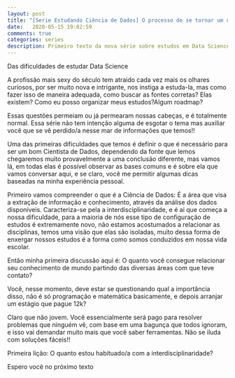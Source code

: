 ```yaml
---
layout: post
title: "[Serie Estudando Ciência de Dados] O processo de se tornar um unicórnio"
date:   2020-05-15 19:02:59
comments: true
categories: series
description: Primeiro texto da nova série sobre estudos em Data Science.
---
```


Das dificuldades de estudar Data Science

A profissão mais sexy do século tem atraido cada vez mais os olhares curiosos, por ser muito nova e intrigante, nos instiga a estuda-la, mas como fazer isso de maneira adequada, como buscar as fontes corretas? Elas existem? Como eu posso organizar meus estudos?Algum roadmap?

Essas questões permeiam ou já permearam nossas cabeças, e é totalmente normal. Essa série não tem intenção alguma de esgotar o tema mas auxiliar você que se vê perdido/a nesse mar de informações que temos!!

Uma das primeiras dificuldades que temos é definir o que é necessário para ser um bom Cientista de Dados, dependendo da fonte que lemos chegaremos muito provavelmente a uma conclusão diferente, mas vamos lá, em todas elas é possível observar as bases comuns e é sobre ela que vamos conversar aqui, e se claro, você me permitir algumas dicas baseadas na minha experiência pessoal.

Primeiro vamos compreender o que é a Ciência de Dados:
É a área que visa a extração de informação e conhecimento, através da análise dos dados disponíveis. Caracteriza-se pela a interdisciplinaridade, e é ai que começa a nossa dificuldade, para a maioria de nós esse tipo de configuração de estudos é extremamente
novo, não estamos acostumados a relacionar as disciplinas, temos uma visão que elas são isoladas, muito dessa forma de enxergar nossos estudos é a forma como somos conduzidos em nossa vida escolar.

Então minha primeira discussão aqui é: O quanto você consegue relacionar seu conhecimento de mundo partindo das diversas áreas com que teve contato?

Você, nesse momento, deve estar se questionando qual a importância disso, não é só programação e matemática basicamente, e depois arranjar um estágio que pague 12k?

Claro que não jovem. Você essencialmente será pago para resolver problemas que ninguém vê, com base em uma bagunça que todos ignoram, e isso vai demandar muito mais que você saber ferramentas. Não se iluda com soluções fáceis!!

Primeira lição: O quanto estou habituado/a com a interdisciplinaridade?

Espero você no próximo texto 
